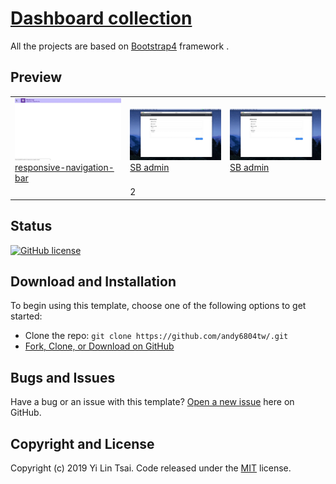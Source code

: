 # [Dashboard collection](https://github.com/andy6804tw/)

All the projects are based on [Bootstrap4](http://startbootstrap.com/) framework .

## Preview




<table>
    <tbody>
        <tr>
            <td>
                <img src="responsive-navigation-bar/screenshot/demo.gif" width="300px"><br>
                <a href="https://andy6804tw.github.io/responsive-navigation-bar/">responsive-navigation-bar</a>
            </td>
            <td>
                <img src="SB admin/screenshot/demo.gif" width="300px"><br>
                <a href="https://andy6804tw.github.io/sb-admin/sb-admin">SB admin</a>
            </td>
            <td>
                <img src="SB admin/screenshot/demo.gif" width="300px"><br>
                <a href="https://andy6804tw.github.io/sb-admin/sb-admin">SB admin</a>
            </td>
        </tr>
        <tr>
            <td>
            </td>
            <td>2</td>
        </tr>
    </tbody>
</table>

## Status

[![GitHub license](https://img.shields.io/badge/license-MIT-blue.svg)](https://github.com/andy6804tw/responsive-navigation-bar/blob/master/LICENSE)

## Download and Installation

To begin using this template, choose one of the following options to get started:

-   Clone the repo: `git clone https://github.com/andy6804tw/.git`
-   [Fork, Clone, or Download on GitHub](https://github.com/andy6804tw/)

## Bugs and Issues

Have a bug or an issue with this template? [Open a new issue](https://github.com/andy6804tw//issues) here on GitHub.

## Copyright and License

Copyright (c) 2019 Yi Lin Tsai. Code released under the [MIT](https://github.com/andy6804tw//blob/master/LICENSE) license.
